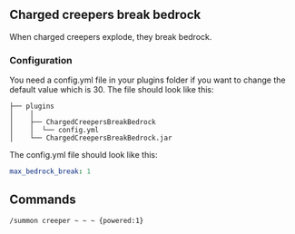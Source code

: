 ## Charged creepers break bedrock

When charged creepers explode, they break bedrock.

### Configuration
You need a config.yml file in your plugins folder if you want to change the default value which is 30.
The file should look like this:

    ├── plugins
    │    │
    │    ├── ChargedCreepersBreakBedrock
    │    │  └── config.yml
    │    └── ChargedCreepersBreakBedrock.jar

The config.yml file should look like this:
```yaml
max_bedrock_break: 1
```


## Commands
    /summon creeper ~ ~ ~ {powered:1}